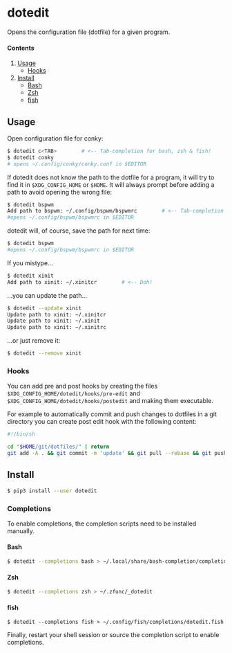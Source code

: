 # dotedit
Opens the configuration file (dotfile) for a given program. 

#### Contents
1. [Usage](#usage)
   * [Hooks](#hooks)
2. [Install](#install)
    * [Bash](#bash)
    * [Zsh](#zsh)
    * [fish](#fish)

## Usage

Open configuration file for conky:

```bash
$ dotedit c<TAB>        # <-- Tab-completion for bash, zsh & fish!
$ dotedit conky
# opens ~/.config/conky/conky.conf in $EDITOR
```

If dotedit does not know the path to the dotfile for a program, it will try to find it in `$XDG_CONFIG_HOME` or `$HOME`. It will always prompt before adding a path to avoid opening the wrong file:

```bash
$ dotedit bspwm
Add path to bspwm: ~/.config/bspwm/bspwmrc        # <-- Tab-completion works here too!
#opens ~/.config/bspwm/bspwmrc in $EDITOR
```

dotedit will, of course, save the path for next time:

```bash
$ dotedit bspwm
#opens ~/.config/bspwm/bspwmrc in $EDITOR
```

If you mistype...

```bash
$ dotedit xinit
Add path to xinit: ~/.xinitcr        # <-- Doh!
```

...you can update the path...

```bash
$ dotedit --update xinit
Update path to xinit: ~/.xinitcr
Update path to xinit: ~/.xinit
Update path to xinit: ~/.xinitrc
```

...or just remove it:

```bash
$ dotedit --remove xinit
```

### Hooks
You can add pre and post hooks by creating the files
`$XDG_CONFIG_HOME/dotedit/hooks/pre-edit` and 
`$XDG_CONFIG_HOME/dotedit/hooks/postedit` and making them executable.

For example to automatically commit and push changes to dotfiles in a git
directory you can create post edit hook with the following content:

```bash
#!/bin/sh

cd "$HOME/git/dotfiles/" | return
git add -A . && git commit -m 'update' && git pull --rebase && git push
```

## Install

```bash
$ pip3 install --user dotedit
```

### Completions
To enable completions, the completion scripts need to be installed manually. 

#### Bash
```bash
$ dotedit --completions bash > ~/.local/share/bash-completion/completions/dotedit
```

#### Zsh

```zsh
$ dotedit --completions zsh > ~/.zfunc/_dotedit
```

#### fish

```fish
$ dotedit --completions fish > ~/.config/fish/completions/dotedit.fish
```

Finally, restart your shell session or source the completion script to enable completions.
